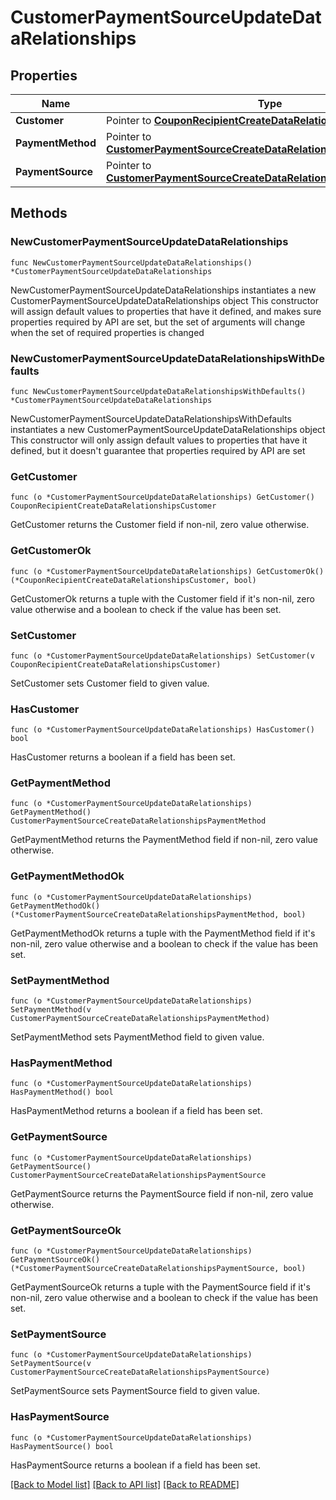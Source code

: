 # CustomerPaymentSourceUpdateDataRelationships

## Properties

Name | Type | Description | Notes
------------ | ------------- | ------------- | -------------
**Customer** | Pointer to [**CouponRecipientCreateDataRelationshipsCustomer**](CouponRecipientCreateDataRelationshipsCustomer.md) |  | [optional] 
**PaymentMethod** | Pointer to [**CustomerPaymentSourceCreateDataRelationshipsPaymentMethod**](CustomerPaymentSourceCreateDataRelationshipsPaymentMethod.md) |  | [optional] 
**PaymentSource** | Pointer to [**CustomerPaymentSourceCreateDataRelationshipsPaymentSource**](CustomerPaymentSourceCreateDataRelationshipsPaymentSource.md) |  | [optional] 

## Methods

### NewCustomerPaymentSourceUpdateDataRelationships

`func NewCustomerPaymentSourceUpdateDataRelationships() *CustomerPaymentSourceUpdateDataRelationships`

NewCustomerPaymentSourceUpdateDataRelationships instantiates a new CustomerPaymentSourceUpdateDataRelationships object
This constructor will assign default values to properties that have it defined,
and makes sure properties required by API are set, but the set of arguments
will change when the set of required properties is changed

### NewCustomerPaymentSourceUpdateDataRelationshipsWithDefaults

`func NewCustomerPaymentSourceUpdateDataRelationshipsWithDefaults() *CustomerPaymentSourceUpdateDataRelationships`

NewCustomerPaymentSourceUpdateDataRelationshipsWithDefaults instantiates a new CustomerPaymentSourceUpdateDataRelationships object
This constructor will only assign default values to properties that have it defined,
but it doesn't guarantee that properties required by API are set

### GetCustomer

`func (o *CustomerPaymentSourceUpdateDataRelationships) GetCustomer() CouponRecipientCreateDataRelationshipsCustomer`

GetCustomer returns the Customer field if non-nil, zero value otherwise.

### GetCustomerOk

`func (o *CustomerPaymentSourceUpdateDataRelationships) GetCustomerOk() (*CouponRecipientCreateDataRelationshipsCustomer, bool)`

GetCustomerOk returns a tuple with the Customer field if it's non-nil, zero value otherwise
and a boolean to check if the value has been set.

### SetCustomer

`func (o *CustomerPaymentSourceUpdateDataRelationships) SetCustomer(v CouponRecipientCreateDataRelationshipsCustomer)`

SetCustomer sets Customer field to given value.

### HasCustomer

`func (o *CustomerPaymentSourceUpdateDataRelationships) HasCustomer() bool`

HasCustomer returns a boolean if a field has been set.

### GetPaymentMethod

`func (o *CustomerPaymentSourceUpdateDataRelationships) GetPaymentMethod() CustomerPaymentSourceCreateDataRelationshipsPaymentMethod`

GetPaymentMethod returns the PaymentMethod field if non-nil, zero value otherwise.

### GetPaymentMethodOk

`func (o *CustomerPaymentSourceUpdateDataRelationships) GetPaymentMethodOk() (*CustomerPaymentSourceCreateDataRelationshipsPaymentMethod, bool)`

GetPaymentMethodOk returns a tuple with the PaymentMethod field if it's non-nil, zero value otherwise
and a boolean to check if the value has been set.

### SetPaymentMethod

`func (o *CustomerPaymentSourceUpdateDataRelationships) SetPaymentMethod(v CustomerPaymentSourceCreateDataRelationshipsPaymentMethod)`

SetPaymentMethod sets PaymentMethod field to given value.

### HasPaymentMethod

`func (o *CustomerPaymentSourceUpdateDataRelationships) HasPaymentMethod() bool`

HasPaymentMethod returns a boolean if a field has been set.

### GetPaymentSource

`func (o *CustomerPaymentSourceUpdateDataRelationships) GetPaymentSource() CustomerPaymentSourceCreateDataRelationshipsPaymentSource`

GetPaymentSource returns the PaymentSource field if non-nil, zero value otherwise.

### GetPaymentSourceOk

`func (o *CustomerPaymentSourceUpdateDataRelationships) GetPaymentSourceOk() (*CustomerPaymentSourceCreateDataRelationshipsPaymentSource, bool)`

GetPaymentSourceOk returns a tuple with the PaymentSource field if it's non-nil, zero value otherwise
and a boolean to check if the value has been set.

### SetPaymentSource

`func (o *CustomerPaymentSourceUpdateDataRelationships) SetPaymentSource(v CustomerPaymentSourceCreateDataRelationshipsPaymentSource)`

SetPaymentSource sets PaymentSource field to given value.

### HasPaymentSource

`func (o *CustomerPaymentSourceUpdateDataRelationships) HasPaymentSource() bool`

HasPaymentSource returns a boolean if a field has been set.


[[Back to Model list]](../README.md#documentation-for-models) [[Back to API list]](../README.md#documentation-for-api-endpoints) [[Back to README]](../README.md)


